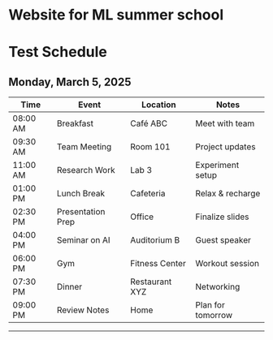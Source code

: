 # Website for ML summer school



# Test Schedule
## **Monday, March 5, 2025**  
| Time  | Event | Location | Notes |
|--------|------------------------|------------|--------|
| 08:00 AM | Breakfast | Café ABC | Meet with team |
| 09:30 AM | Team Meeting | Room 101 | Project updates |
| 11:00 AM | Research Work | Lab 3 | Experiment setup |
| 01:00 PM | Lunch Break | Cafeteria | Relax & recharge |
| 02:30 PM | Presentation Prep | Office | Finalize slides |
| 04:00 PM | Seminar on AI | Auditorium B | Guest speaker |
| 06:00 PM | Gym | Fitness Center | Workout session |
| 07:30 PM | Dinner | Restaurant XYZ | Networking |
| 09:00 PM | Review Notes | Home | Plan for tomorrow |

---